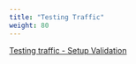 ```yaml
---
title: "Testing Traffic"
weight: 80
---
```


[Testing traffic - Setup Validation](../80_Testing_Traffic/1_Testing_Traffic.md)